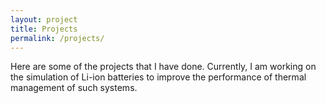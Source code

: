 ```yaml
---
layout: project
title: Projects
permalink: /projects/
---
```


Here are some of the projects that I have done. Currently, I am working on the simulation of Li-ion batteries to improve the performance of thermal management of such systems. 

